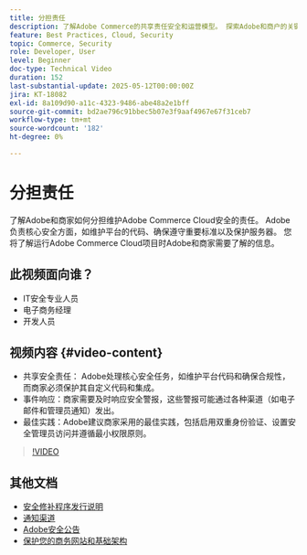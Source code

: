 ```yaml
---
title: 分担责任
description: 了解Adobe Commerce的共享责任安全和运营模型。 探索Adobe和商户的关键角色。
feature: Best Practices, Cloud, Security
topic: Commerce, Security
role: Developer, User
level: Beginner
doc-type: Technical Video
duration: 152
last-substantial-update: 2025-05-12T00:00:00Z
jira: KT-18082
exl-id: 8a109d90-a11c-4323-9486-abe48a2e1bff
source-git-commit: bd2ae796c91bbec5b07e3f9aaf4967e67f31ceb7
workflow-type: tm+mt
source-wordcount: '182'
ht-degree: 0%

---
```


# 分担责任

了解Adobe和商家如何分担维护Adobe Commerce Cloud安全的责任。 Adobe负责核心安全方面，如维护平台的代码、确保遵守重要标准以及保护服务器。 您将了解运行Adobe Commerce Cloud项目时Adobe和商家需要了解的信息。

## 此视频面向谁？

* IT安全专业人员
* 电子商务经理
* 开发人员

## 视频内容 {#video-content}

* 共享安全责任： Adobe处理核心安全任务，如维护平台代码和确保合规性，而商家必须保护其自定义代码和集成。
* 事件响应：商家需要及时响应安全警报，这些警报可能通过各种渠道（如电子邮件和管理员通知）发出。
* 最佳实践：Adobe建议商家采用的最佳实践，包括启用双重身份验证、设置安全管理员访问并遵循最小权限原则。

>[!VIDEO](https://video.tv.adobe.com/v/3458392/?learn=on&enablevpops)

## 其他文档

* [安全修补程序发行说明](https://experienceleague.adobe.com/zh-hans/docs/commerce-operations/release/notes/security-patches/overview)
* [通知渠道](https://business.adobe.com/blog/introducing-enhanced-security-patch-deployment-and-communications-in-adobe-commerce#proactive-communication--keeping-customers-informed)
* [Adobe安全公告](https://helpx.adobe.com/search.html?q=security%2520updates%2520commerce&amp;context=https%253A%252F%252Fhelpx.adobe.com%252Fsupport.html)
* [保护您的商务网站和基础架构](https://experienceleague.adobe.com/zh-hans/docs/commerce-operations/implementation-playbook/best-practices/launch/security-best-practices)

